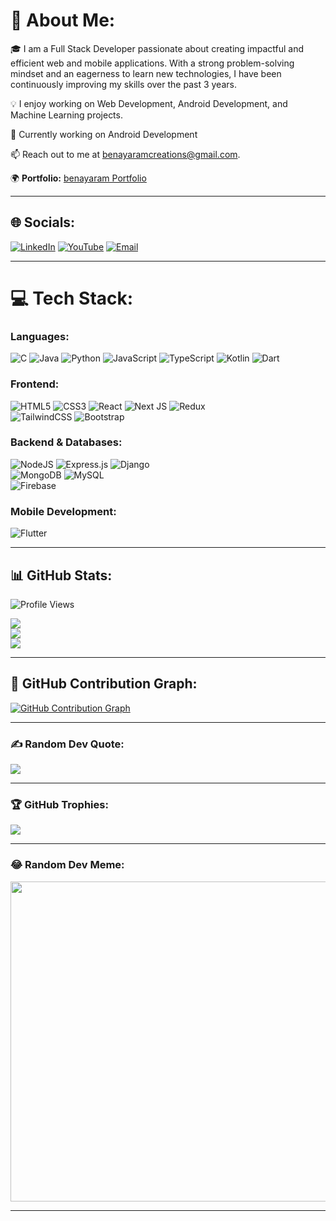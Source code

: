 # 💫 About Me:
🎓 I am a Full Stack Developer passionate about creating impactful and efficient web and mobile applications. With a strong problem-solving mindset and an eagerness to learn new technologies, I have been continuously improving my skills over the past 3 years.  

💡 I enjoy working on Web Development, Android Development, and Machine Learning projects.  

🔭 Currently working on Android Development  

📫 Reach out to me at [benayaramcreations@gmail.com](mailto:benayaramcreations@gmail.com).

🌍 **Portfolio:** [benayaram Portfolio](https://benayaram.github.io/Benayaram_Portfolio/)  

---

## 🌐 Socials:
[![LinkedIn](https://img.shields.io/badge/LinkedIn-%230077B5.svg?logo=linkedin&logoColor=white)](https://linkedin.com/in/rekha-benayaram) 
[![YouTube](https://img.shields.io/badge/YouTube-%23FF0000.svg?logo=YouTube&logoColor=white)](https://www.youtube.com/@benayaram)
[![Email](https://img.shields.io/badge/Email-D14836?logo=gmail&logoColor=white)](mailto:benayaramcreations@gmail.com)  

---

# 💻 Tech Stack:
### Languages:
![C](https://img.shields.io/badge/c-%2300599C.svg?style=for-the-badge&logo=c&logoColor=white) 
![Java](https://img.shields.io/badge/java-%23ED8B00.svg?style=for-the-badge&logo=openjdk&logoColor=white) 
![Python](https://img.shields.io/badge/python-3670A0?style=for-the-badge&logo=python&logoColor=ffdd54) 
![JavaScript](https://img.shields.io/badge/javascript-%23323330.svg?style=for-the-badge&logo=javascript&logoColor=%23F7DF1E) 
![TypeScript](https://img.shields.io/badge/typescript-%23007ACC.svg?style=for-the-badge&logo=typescript&logoColor=white) 
![Kotlin](https://img.shields.io/badge/kotlin-%237F52FF.svg?style=for-the-badge&logo=kotlin&logoColor=white) 
![Dart](https://img.shields.io/badge/dart-%230175C2.svg?style=for-the-badge&logo=dart&logoColor=white)  

### Frontend:
![HTML5](https://img.shields.io/badge/html5-%23E34F26.svg?style=for-the-badge&logo=html5&logoColor=white) 
![CSS3](https://img.shields.io/badge/css3-%231572B6.svg?style=for-the-badge&logo=css3&logoColor=white) 
![React](https://img.shields.io/badge/react-%2320232a.svg?style=for-the-badge&logo=react&logoColor=%2361DAFB) 
![Next JS](https://img.shields.io/badge/Next-black?style=for-the-badge&logo=next.js&logoColor=white) 
![Redux](https://img.shields.io/badge/redux-%23593d88.svg?style=for-the-badge&logo=redux&logoColor=white)  
![TailwindCSS](https://img.shields.io/badge/tailwindcss-%2338B2AC.svg?style=for-the-badge&logo=tailwind-css&logoColor=white) 
![Bootstrap](https://img.shields.io/badge/bootstrap-%238511FA.svg?style=for-the-badge&logo=bootstrap&logoColor=white)  

### Backend & Databases:
![NodeJS](https://img.shields.io/badge/node.js-6DA55F?style=for-the-badge&logo=node.js&logoColor=white) 
![Express.js](https://img.shields.io/badge/express.js-%23404d59.svg?style=for-the-badge&logo=express&logoColor=%2361DAFB) 
![Django](https://img.shields.io/badge/django-%23092E20.svg?style=for-the-badge&logo=django&logoColor=white)  
![MongoDB](https://img.shields.io/badge/MongoDB-%234ea94b.svg?style=for-the-badge&logo=mongodb&logoColor=white) 
![MySQL](https://img.shields.io/badge/mysql-4479A1.svg?style=for-the-badge&logo=mysql&logoColor=white)  
![Firebase](https://img.shields.io/badge/firebase-%23039BE5.svg?style=for-the-badge&logo=firebase)  

### Mobile Development:
![Flutter](https://img.shields.io/badge/Flutter-%2302569B.svg?style=for-the-badge&logo=Flutter&logoColor=white) 

---

## 📊 GitHub Stats:
![Profile Views](https://komarev.com/ghpvc/?username=benayaram&label=Profile%20Views&color=blueviolet&style=plastic)  

![](https://github-readme-stats.vercel.app/api?username=benayaram&theme=react&hide_border=false&include_all_commits=true&count_private=true)  
![](https://github-readme-streak-stats.herokuapp.com/?user=benayaram&theme=react&hide_border=false)  
![](https://github-readme-stats.vercel.app/api/top-langs/?username=benayaram&theme=react&hide_border=false&include_all_commits=true&count_private=true&layout=compact)  

---

## 📌 GitHub Contribution Graph:
[![GitHub Contribution Graph](https://github-readme-activity-graph.vercel.app/graph?username=benayaram&theme=react-dark)](https://github.com/ashutosh00710/github-readme-activity-graph)

---

### ✍️ Random Dev Quote:
![](https://quotes-github-readme.vercel.app/api?type=horizontal&theme=radical)

---

### 🏆 GitHub Trophies:
![](https://github-profile-trophy.vercel.app/?username=benayaram&theme=radical&no-frame=false&no-bg=false&margin-w=4)

---

### 😂 Random Dev Meme:
<img src="https://random-memer.herokuapp.com/" width="512px"/>

---

